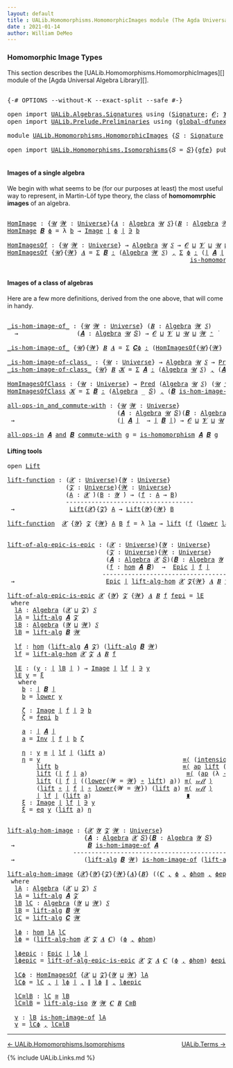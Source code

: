 ```yaml
---
layout: default
title : UALib.Homomorphisms.HomomorphicImages module (The Agda Universal Algebra Library)
date : 2021-01-14
author: William DeMeo
---
```


### <a id="homomorphic-image-types">Homomorphic Image Types</a>

This section describes the [UALib.Homomorphisms.HomomorphicImages][] module of the [Agda Universal Algebra Library][].

<pre class="Agda">

<a id="355" class="Symbol">{-#</a> <a id="359" class="Keyword">OPTIONS</a> <a id="367" class="Pragma">--without-K</a> <a id="379" class="Pragma">--exact-split</a> <a id="393" class="Pragma">--safe</a> <a id="400" class="Symbol">#-}</a>

<a id="405" class="Keyword">open</a> <a id="410" class="Keyword">import</a> <a id="417" href="UALib.Algebras.Signatures.html" class="Module">UALib.Algebras.Signatures</a> <a id="443" class="Keyword">using</a> <a id="449" class="Symbol">(</a><a id="450" href="UALib.Algebras.Signatures.html#1454" class="Function">Signature</a><a id="459" class="Symbol">;</a> <a id="461" href="universes.html#613" class="Generalizable">𝓞</a><a id="462" class="Symbol">;</a> <a id="464" href="universes.html#617" class="Generalizable">𝓥</a><a id="465" class="Symbol">)</a>
<a id="467" class="Keyword">open</a> <a id="472" class="Keyword">import</a> <a id="479" href="UALib.Prelude.Preliminaries.html" class="Module">UALib.Prelude.Preliminaries</a> <a id="507" class="Keyword">using</a> <a id="513" class="Symbol">(</a><a id="514" href="MGS-Subsingleton-Theorems.html#3468" class="Function">global-dfunext</a><a id="528" class="Symbol">)</a>

<a id="531" class="Keyword">module</a> <a id="538" href="UALib.Homomorphisms.HomomorphicImages.html" class="Module">UALib.Homomorphisms.HomomorphicImages</a> <a id="576" class="Symbol">{</a><a id="577" href="UALib.Homomorphisms.HomomorphicImages.html#577" class="Bound">𝑆</a> <a id="579" class="Symbol">:</a> <a id="581" href="UALib.Algebras.Signatures.html#1454" class="Function">Signature</a> <a id="591" href="universes.html#613" class="Generalizable">𝓞</a> <a id="593" href="universes.html#617" class="Generalizable">𝓥</a><a id="594" class="Symbol">}{</a><a id="596" href="UALib.Homomorphisms.HomomorphicImages.html#596" class="Bound">gfe</a> <a id="600" class="Symbol">:</a> <a id="602" href="MGS-Subsingleton-Theorems.html#3468" class="Function">global-dfunext</a><a id="616" class="Symbol">}</a> <a id="618" class="Keyword">where</a>

<a id="625" class="Keyword">open</a> <a id="630" class="Keyword">import</a> <a id="637" href="UALib.Homomorphisms.Isomorphisms.html" class="Module">UALib.Homomorphisms.Isomorphisms</a><a id="669" class="Symbol">{</a><a id="670" class="Argument">𝑆</a> <a id="672" class="Symbol">=</a> <a id="674" href="UALib.Homomorphisms.HomomorphicImages.html#577" class="Bound">𝑆</a><a id="675" class="Symbol">}{</a><a id="677" href="UALib.Homomorphisms.HomomorphicImages.html#596" class="Bound">gfe</a><a id="680" class="Symbol">}</a> <a id="682" class="Keyword">public</a>

</pre>

#### <a id="images-of-a-single-algebra">Images of a single algebra</a>

We begin with what seems to be (for our purposes at least) the most useful way to represent, in Martin-Löf type theory, the class of **homomomrphic images** of an algebra.

<pre class="Agda">

<a id="HomImage"></a><a id="961" href="UALib.Homomorphisms.HomomorphicImages.html#961" class="Function">HomImage</a> <a id="970" class="Symbol">:</a> <a id="972" class="Symbol">{</a><a id="973" href="UALib.Homomorphisms.HomomorphicImages.html#973" class="Bound">𝓤</a> <a id="975" href="UALib.Homomorphisms.HomomorphicImages.html#975" class="Bound">𝓦</a> <a id="977" class="Symbol">:</a> <a id="979" href="universes.html#551" class="Function">Universe</a><a id="987" class="Symbol">}{</a><a id="989" href="UALib.Homomorphisms.HomomorphicImages.html#989" class="Bound">𝑨</a> <a id="991" class="Symbol">:</a> <a id="993" href="UALib.Algebras.Algebras.html#781" class="Function">Algebra</a> <a id="1001" href="UALib.Homomorphisms.HomomorphicImages.html#973" class="Bound">𝓤</a> <a id="1003" href="UALib.Homomorphisms.HomomorphicImages.html#577" class="Bound">𝑆</a><a id="1004" class="Symbol">}(</a><a id="1006" href="UALib.Homomorphisms.HomomorphicImages.html#1006" class="Bound">𝑩</a> <a id="1008" class="Symbol">:</a> <a id="1010" href="UALib.Algebras.Algebras.html#781" class="Function">Algebra</a> <a id="1018" href="UALib.Homomorphisms.HomomorphicImages.html#975" class="Bound">𝓦</a> <a id="1020" href="UALib.Homomorphisms.HomomorphicImages.html#577" class="Bound">𝑆</a><a id="1021" class="Symbol">)(</a><a id="1023" href="UALib.Homomorphisms.HomomorphicImages.html#1023" class="Bound">ϕ</a> <a id="1025" class="Symbol">:</a> <a id="1027" href="UALib.Homomorphisms.Basic.html#2061" class="Function">hom</a> <a id="1031" href="UALib.Homomorphisms.HomomorphicImages.html#989" class="Bound">𝑨</a> <a id="1033" href="UALib.Homomorphisms.HomomorphicImages.html#1006" class="Bound">𝑩</a><a id="1034" class="Symbol">)</a> <a id="1036" class="Symbol">→</a> <a id="1038" href="UALib.Prelude.Preliminaries.html#10371" class="Function Operator">∣</a> <a id="1040" href="UALib.Homomorphisms.HomomorphicImages.html#1006" class="Bound">𝑩</a> <a id="1042" href="UALib.Prelude.Preliminaries.html#10371" class="Function Operator">∣</a> <a id="1044" class="Symbol">→</a> <a id="1046" href="UALib.Homomorphisms.HomomorphicImages.html#973" class="Bound">𝓤</a> <a id="1048" href="Agda.Primitive.html#636" class="Function Operator">⊔</a> <a id="1050" href="UALib.Homomorphisms.HomomorphicImages.html#975" class="Bound">𝓦</a> <a id="1052" href="universes.html#758" class="Function Operator">̇</a>
<a id="1054" href="UALib.Homomorphisms.HomomorphicImages.html#961" class="Function">HomImage</a> <a id="1063" href="UALib.Homomorphisms.HomomorphicImages.html#1063" class="Bound">𝑩</a> <a id="1065" href="UALib.Homomorphisms.HomomorphicImages.html#1065" class="Bound">ϕ</a> <a id="1067" class="Symbol">=</a> <a id="1069" class="Symbol">λ</a> <a id="1071" href="UALib.Homomorphisms.HomomorphicImages.html#1071" class="Bound">b</a> <a id="1073" class="Symbol">→</a> <a id="1075" href="UALib.Prelude.Inverses.html#788" class="Datatype Operator">Image</a> <a id="1081" href="UALib.Prelude.Preliminaries.html#10371" class="Function Operator">∣</a> <a id="1083" href="UALib.Homomorphisms.HomomorphicImages.html#1065" class="Bound">ϕ</a> <a id="1085" href="UALib.Prelude.Preliminaries.html#10371" class="Function Operator">∣</a> <a id="1087" href="UALib.Prelude.Inverses.html#788" class="Datatype Operator">∋</a> <a id="1089" href="UALib.Homomorphisms.HomomorphicImages.html#1071" class="Bound">b</a>

<a id="HomImagesOf"></a><a id="1092" href="UALib.Homomorphisms.HomomorphicImages.html#1092" class="Function">HomImagesOf</a> <a id="1104" class="Symbol">:</a> <a id="1106" class="Symbol">{</a><a id="1107" href="UALib.Homomorphisms.HomomorphicImages.html#1107" class="Bound">𝓤</a> <a id="1109" href="UALib.Homomorphisms.HomomorphicImages.html#1109" class="Bound">𝓦</a> <a id="1111" class="Symbol">:</a> <a id="1113" href="universes.html#551" class="Function">Universe</a><a id="1121" class="Symbol">}</a> <a id="1123" class="Symbol">→</a> <a id="1125" href="UALib.Algebras.Algebras.html#781" class="Function">Algebra</a> <a id="1133" href="UALib.Homomorphisms.HomomorphicImages.html#1107" class="Bound">𝓤</a> <a id="1135" href="UALib.Homomorphisms.HomomorphicImages.html#577" class="Bound">𝑆</a> <a id="1137" class="Symbol">→</a> <a id="1139" href="UALib.Homomorphisms.HomomorphicImages.html#591" class="Bound">𝓞</a> <a id="1141" href="Agda.Primitive.html#636" class="Function Operator">⊔</a> <a id="1143" href="UALib.Homomorphisms.HomomorphicImages.html#593" class="Bound">𝓥</a> <a id="1145" href="Agda.Primitive.html#636" class="Function Operator">⊔</a> <a id="1147" href="UALib.Homomorphisms.HomomorphicImages.html#1107" class="Bound">𝓤</a> <a id="1149" href="Agda.Primitive.html#636" class="Function Operator">⊔</a> <a id="1151" href="UALib.Homomorphisms.HomomorphicImages.html#1109" class="Bound">𝓦</a> <a id="1153" href="universes.html#527" class="Function Operator">⁺</a> <a id="1155" href="universes.html#758" class="Function Operator">̇</a>
<a id="1157" href="UALib.Homomorphisms.HomomorphicImages.html#1092" class="Function">HomImagesOf</a> <a id="1169" class="Symbol">{</a><a id="1170" href="UALib.Homomorphisms.HomomorphicImages.html#1170" class="Bound">𝓤</a><a id="1171" class="Symbol">}{</a><a id="1173" href="UALib.Homomorphisms.HomomorphicImages.html#1173" class="Bound">𝓦</a><a id="1174" class="Symbol">}</a> <a id="1176" href="UALib.Homomorphisms.HomomorphicImages.html#1176" class="Bound">𝑨</a> <a id="1178" class="Symbol">=</a> <a id="1180" href="MGS-MLTT.html#3074" class="Function">Σ</a> <a id="1182" href="UALib.Homomorphisms.HomomorphicImages.html#1182" class="Bound">𝑩</a> <a id="1184" href="MGS-MLTT.html#3074" class="Function">꞉</a> <a id="1186" class="Symbol">(</a><a id="1187" href="UALib.Algebras.Algebras.html#781" class="Function">Algebra</a> <a id="1195" href="UALib.Homomorphisms.HomomorphicImages.html#1173" class="Bound">𝓦</a> <a id="1197" href="UALib.Homomorphisms.HomomorphicImages.html#577" class="Bound">𝑆</a><a id="1198" class="Symbol">)</a> <a id="1200" href="MGS-MLTT.html#3074" class="Function">,</a> <a id="1202" href="MGS-MLTT.html#3074" class="Function">Σ</a> <a id="1204" href="UALib.Homomorphisms.HomomorphicImages.html#1204" class="Bound">ϕ</a> <a id="1206" href="MGS-MLTT.html#3074" class="Function">꞉</a> <a id="1208" class="Symbol">(</a><a id="1209" href="UALib.Prelude.Preliminaries.html#10371" class="Function Operator">∣</a> <a id="1211" href="UALib.Homomorphisms.HomomorphicImages.html#1176" class="Bound">𝑨</a> <a id="1213" href="UALib.Prelude.Preliminaries.html#10371" class="Function Operator">∣</a> <a id="1215" class="Symbol">→</a> <a id="1217" href="UALib.Prelude.Preliminaries.html#10371" class="Function Operator">∣</a> <a id="1219" href="UALib.Homomorphisms.HomomorphicImages.html#1182" class="Bound">𝑩</a> <a id="1221" href="UALib.Prelude.Preliminaries.html#10371" class="Function Operator">∣</a><a id="1222" class="Symbol">)</a> <a id="1224" href="MGS-MLTT.html#3074" class="Function">,</a>
                                                  <a id="1276" href="UALib.Homomorphisms.Basic.html#1886" class="Function">is-homomorphism</a> <a id="1292" href="UALib.Homomorphisms.HomomorphicImages.html#1176" class="Bound">𝑨</a> <a id="1294" href="UALib.Homomorphisms.HomomorphicImages.html#1182" class="Bound">𝑩</a> <a id="1296" href="UALib.Homomorphisms.HomomorphicImages.html#1204" class="Bound">ϕ</a> <a id="1298" href="MGS-MLTT.html#3515" class="Function Operator">×</a> <a id="1300" href="UALib.Prelude.Inverses.html#2388" class="Function">Epic</a> <a id="1305" href="UALib.Homomorphisms.HomomorphicImages.html#1204" class="Bound">ϕ</a>

</pre>

#### <a id="images-of-a-class-of-algebras">Images of a class of algebras</a>

Here are a few more definitions, derived from the one above, that will come in handy.

<pre class="Agda">

<a id="_is-hom-image-of_"></a><a id="1499" href="UALib.Homomorphisms.HomomorphicImages.html#1499" class="Function Operator">_is-hom-image-of_</a> <a id="1517" class="Symbol">:</a> <a id="1519" class="Symbol">{</a><a id="1520" href="UALib.Homomorphisms.HomomorphicImages.html#1520" class="Bound">𝓤</a> <a id="1522" href="UALib.Homomorphisms.HomomorphicImages.html#1522" class="Bound">𝓦</a> <a id="1524" class="Symbol">:</a> <a id="1526" href="universes.html#551" class="Function">Universe</a><a id="1534" class="Symbol">}</a> <a id="1536" class="Symbol">(</a><a id="1537" href="UALib.Homomorphisms.HomomorphicImages.html#1537" class="Bound">𝑩</a> <a id="1539" class="Symbol">:</a> <a id="1541" href="UALib.Algebras.Algebras.html#781" class="Function">Algebra</a> <a id="1549" href="UALib.Homomorphisms.HomomorphicImages.html#1522" class="Bound">𝓦</a> <a id="1551" href="UALib.Homomorphisms.HomomorphicImages.html#577" class="Bound">𝑆</a><a id="1552" class="Symbol">)</a>
  <a id="1556" class="Symbol">→</a>                <a id="1573" class="Symbol">(</a><a id="1574" href="UALib.Homomorphisms.HomomorphicImages.html#1574" class="Bound">𝑨</a> <a id="1576" class="Symbol">:</a> <a id="1578" href="UALib.Algebras.Algebras.html#781" class="Function">Algebra</a> <a id="1586" href="UALib.Homomorphisms.HomomorphicImages.html#1520" class="Bound">𝓤</a> <a id="1588" href="UALib.Homomorphisms.HomomorphicImages.html#577" class="Bound">𝑆</a><a id="1589" class="Symbol">)</a> <a id="1591" class="Symbol">→</a> <a id="1593" href="UALib.Homomorphisms.HomomorphicImages.html#591" class="Bound">𝓞</a> <a id="1595" href="Agda.Primitive.html#636" class="Function Operator">⊔</a> <a id="1597" href="UALib.Homomorphisms.HomomorphicImages.html#593" class="Bound">𝓥</a> <a id="1599" href="Agda.Primitive.html#636" class="Function Operator">⊔</a> <a id="1601" href="UALib.Homomorphisms.HomomorphicImages.html#1520" class="Bound">𝓤</a> <a id="1603" href="Agda.Primitive.html#636" class="Function Operator">⊔</a> <a id="1605" href="UALib.Homomorphisms.HomomorphicImages.html#1522" class="Bound">𝓦</a> <a id="1607" href="universes.html#527" class="Function Operator">⁺</a> <a id="1609" href="universes.html#758" class="Function Operator">̇</a>

<a id="1612" href="UALib.Homomorphisms.HomomorphicImages.html#1499" class="Function Operator">_is-hom-image-of_</a> <a id="1630" class="Symbol">{</a><a id="1631" href="UALib.Homomorphisms.HomomorphicImages.html#1631" class="Bound">𝓤</a><a id="1632" class="Symbol">}{</a><a id="1634" href="UALib.Homomorphisms.HomomorphicImages.html#1634" class="Bound">𝓦</a><a id="1635" class="Symbol">}</a> <a id="1637" href="UALib.Homomorphisms.HomomorphicImages.html#1637" class="Bound">𝑩</a> <a id="1639" href="UALib.Homomorphisms.HomomorphicImages.html#1639" class="Bound">𝑨</a> <a id="1641" class="Symbol">=</a> <a id="1643" href="MGS-MLTT.html#3074" class="Function">Σ</a> <a id="1645" href="UALib.Homomorphisms.HomomorphicImages.html#1645" class="Bound">𝑪ϕ</a> <a id="1648" href="MGS-MLTT.html#3074" class="Function">꞉</a> <a id="1650" class="Symbol">(</a><a id="1651" href="UALib.Homomorphisms.HomomorphicImages.html#1092" class="Function">HomImagesOf</a><a id="1662" class="Symbol">{</a><a id="1663" href="UALib.Homomorphisms.HomomorphicImages.html#1631" class="Bound">𝓤</a><a id="1664" class="Symbol">}{</a><a id="1666" href="UALib.Homomorphisms.HomomorphicImages.html#1634" class="Bound">𝓦</a><a id="1667" class="Symbol">}</a> <a id="1669" href="UALib.Homomorphisms.HomomorphicImages.html#1639" class="Bound">𝑨</a><a id="1670" class="Symbol">)</a> <a id="1672" href="MGS-MLTT.html#3074" class="Function">,</a> <a id="1674" href="UALib.Prelude.Preliminaries.html#10371" class="Function Operator">∣</a> <a id="1676" href="UALib.Homomorphisms.HomomorphicImages.html#1645" class="Bound">𝑪ϕ</a> <a id="1679" href="UALib.Prelude.Preliminaries.html#10371" class="Function Operator">∣</a> <a id="1681" href="UALib.Homomorphisms.Isomorphisms.html#861" class="Function Operator">≅</a> <a id="1683" href="UALib.Homomorphisms.HomomorphicImages.html#1637" class="Bound">𝑩</a>

<a id="_is-hom-image-of-class_"></a><a id="1686" href="UALib.Homomorphisms.HomomorphicImages.html#1686" class="Function Operator">_is-hom-image-of-class_</a> <a id="1710" class="Symbol">:</a> <a id="1712" class="Symbol">{</a><a id="1713" href="UALib.Homomorphisms.HomomorphicImages.html#1713" class="Bound">𝓤</a> <a id="1715" class="Symbol">:</a> <a id="1717" href="universes.html#551" class="Function">Universe</a><a id="1725" class="Symbol">}</a> <a id="1727" class="Symbol">→</a> <a id="1729" href="UALib.Algebras.Algebras.html#781" class="Function">Algebra</a> <a id="1737" href="UALib.Homomorphisms.HomomorphicImages.html#1713" class="Bound">𝓤</a> <a id="1739" href="UALib.Homomorphisms.HomomorphicImages.html#577" class="Bound">𝑆</a> <a id="1741" class="Symbol">→</a> <a id="1743" href="UALib.Relations.Unary.html#1088" class="Function">Pred</a> <a id="1748" class="Symbol">(</a><a id="1749" href="UALib.Algebras.Algebras.html#781" class="Function">Algebra</a> <a id="1757" href="UALib.Homomorphisms.HomomorphicImages.html#1713" class="Bound">𝓤</a> <a id="1759" href="UALib.Homomorphisms.HomomorphicImages.html#577" class="Bound">𝑆</a><a id="1760" class="Symbol">)(</a><a id="1762" href="UALib.Homomorphisms.HomomorphicImages.html#1713" class="Bound">𝓤</a> <a id="1764" href="universes.html#527" class="Function Operator">⁺</a><a id="1765" class="Symbol">)</a> <a id="1767" class="Symbol">→</a> <a id="1769" href="UALib.Homomorphisms.HomomorphicImages.html#591" class="Bound">𝓞</a> <a id="1771" href="Agda.Primitive.html#636" class="Function Operator">⊔</a> <a id="1773" href="UALib.Homomorphisms.HomomorphicImages.html#593" class="Bound">𝓥</a> <a id="1775" href="Agda.Primitive.html#636" class="Function Operator">⊔</a> <a id="1777" href="UALib.Homomorphisms.HomomorphicImages.html#1713" class="Bound">𝓤</a> <a id="1779" href="universes.html#527" class="Function Operator">⁺</a> <a id="1781" href="universes.html#758" class="Function Operator">̇</a>
<a id="1783" href="UALib.Homomorphisms.HomomorphicImages.html#1686" class="Function Operator">_is-hom-image-of-class_</a> <a id="1807" class="Symbol">{</a><a id="1808" href="UALib.Homomorphisms.HomomorphicImages.html#1808" class="Bound">𝓤</a><a id="1809" class="Symbol">}</a> <a id="1811" href="UALib.Homomorphisms.HomomorphicImages.html#1811" class="Bound">𝑩</a> <a id="1813" href="UALib.Homomorphisms.HomomorphicImages.html#1813" class="Bound">𝓚</a> <a id="1815" class="Symbol">=</a> <a id="1817" href="MGS-MLTT.html#3074" class="Function">Σ</a> <a id="1819" href="UALib.Homomorphisms.HomomorphicImages.html#1819" class="Bound">𝑨</a> <a id="1821" href="MGS-MLTT.html#3074" class="Function">꞉</a> <a id="1823" class="Symbol">(</a><a id="1824" href="UALib.Algebras.Algebras.html#781" class="Function">Algebra</a> <a id="1832" href="UALib.Homomorphisms.HomomorphicImages.html#1808" class="Bound">𝓤</a> <a id="1834" href="UALib.Homomorphisms.HomomorphicImages.html#577" class="Bound">𝑆</a><a id="1835" class="Symbol">)</a> <a id="1837" href="MGS-MLTT.html#3074" class="Function">,</a> <a id="1839" class="Symbol">(</a><a id="1840" href="UALib.Homomorphisms.HomomorphicImages.html#1819" class="Bound">𝑨</a> <a id="1842" href="UALib.Relations.Unary.html#2725" class="Function Operator">∈</a> <a id="1844" href="UALib.Homomorphisms.HomomorphicImages.html#1813" class="Bound">𝓚</a><a id="1845" class="Symbol">)</a> <a id="1847" href="MGS-MLTT.html#3515" class="Function Operator">×</a> <a id="1849" class="Symbol">(</a><a id="1850" href="UALib.Homomorphisms.HomomorphicImages.html#1811" class="Bound">𝑩</a> <a id="1852" href="UALib.Homomorphisms.HomomorphicImages.html#1499" class="Function Operator">is-hom-image-of</a> <a id="1868" href="UALib.Homomorphisms.HomomorphicImages.html#1819" class="Bound">𝑨</a><a id="1869" class="Symbol">)</a>

<a id="HomImagesOfClass"></a><a id="1872" href="UALib.Homomorphisms.HomomorphicImages.html#1872" class="Function">HomImagesOfClass</a> <a id="1889" class="Symbol">:</a> <a id="1891" class="Symbol">{</a><a id="1892" href="UALib.Homomorphisms.HomomorphicImages.html#1892" class="Bound">𝓤</a> <a id="1894" class="Symbol">:</a> <a id="1896" href="universes.html#551" class="Function">Universe</a><a id="1904" class="Symbol">}</a> <a id="1906" class="Symbol">→</a> <a id="1908" href="UALib.Relations.Unary.html#1088" class="Function">Pred</a> <a id="1913" class="Symbol">(</a><a id="1914" href="UALib.Algebras.Algebras.html#781" class="Function">Algebra</a> <a id="1922" href="UALib.Homomorphisms.HomomorphicImages.html#1892" class="Bound">𝓤</a> <a id="1924" href="UALib.Homomorphisms.HomomorphicImages.html#577" class="Bound">𝑆</a><a id="1925" class="Symbol">)</a> <a id="1927" class="Symbol">(</a><a id="1928" href="UALib.Homomorphisms.HomomorphicImages.html#1892" class="Bound">𝓤</a> <a id="1930" href="universes.html#527" class="Function Operator">⁺</a><a id="1931" class="Symbol">)</a> <a id="1933" class="Symbol">→</a> <a id="1935" href="UALib.Homomorphisms.HomomorphicImages.html#591" class="Bound">𝓞</a> <a id="1937" href="Agda.Primitive.html#636" class="Function Operator">⊔</a> <a id="1939" href="UALib.Homomorphisms.HomomorphicImages.html#593" class="Bound">𝓥</a> <a id="1941" href="Agda.Primitive.html#636" class="Function Operator">⊔</a> <a id="1943" href="UALib.Homomorphisms.HomomorphicImages.html#1892" class="Bound">𝓤</a> <a id="1945" href="universes.html#527" class="Function Operator">⁺</a> <a id="1947" href="universes.html#758" class="Function Operator">̇</a>
<a id="1949" href="UALib.Homomorphisms.HomomorphicImages.html#1872" class="Function">HomImagesOfClass</a> <a id="1966" href="UALib.Homomorphisms.HomomorphicImages.html#1966" class="Bound">𝓚</a> <a id="1968" class="Symbol">=</a> <a id="1970" href="MGS-MLTT.html#3074" class="Function">Σ</a> <a id="1972" href="UALib.Homomorphisms.HomomorphicImages.html#1972" class="Bound">𝑩</a> <a id="1974" href="MGS-MLTT.html#3074" class="Function">꞉</a> <a id="1976" class="Symbol">(</a><a id="1977" href="UALib.Algebras.Algebras.html#781" class="Function">Algebra</a> <a id="1985" class="Symbol">_</a> <a id="1987" href="UALib.Homomorphisms.HomomorphicImages.html#577" class="Bound">𝑆</a><a id="1988" class="Symbol">)</a> <a id="1990" href="MGS-MLTT.html#3074" class="Function">,</a> <a id="1992" class="Symbol">(</a><a id="1993" href="UALib.Homomorphisms.HomomorphicImages.html#1972" class="Bound">𝑩</a> <a id="1995" href="UALib.Homomorphisms.HomomorphicImages.html#1686" class="Function Operator">is-hom-image-of-class</a> <a id="2017" href="UALib.Homomorphisms.HomomorphicImages.html#1966" class="Bound">𝓚</a><a id="2018" class="Symbol">)</a>

<a id="all-ops-in_and_commute-with"></a><a id="2021" href="UALib.Homomorphisms.HomomorphicImages.html#2021" class="Function Operator">all-ops-in_and_commute-with</a> <a id="2049" class="Symbol">:</a> <a id="2051" class="Symbol">{</a><a id="2052" href="UALib.Homomorphisms.HomomorphicImages.html#2052" class="Bound">𝓤</a> <a id="2054" href="UALib.Homomorphisms.HomomorphicImages.html#2054" class="Bound">𝓦</a> <a id="2056" class="Symbol">:</a> <a id="2058" href="universes.html#551" class="Function">Universe</a><a id="2066" class="Symbol">}</a>
                              <a id="2098" class="Symbol">(</a><a id="2099" href="UALib.Homomorphisms.HomomorphicImages.html#2099" class="Bound">𝑨</a> <a id="2101" class="Symbol">:</a> <a id="2103" href="UALib.Algebras.Algebras.html#781" class="Function">Algebra</a> <a id="2111" href="UALib.Homomorphisms.HomomorphicImages.html#2052" class="Bound">𝓤</a> <a id="2113" href="UALib.Homomorphisms.HomomorphicImages.html#577" class="Bound">𝑆</a><a id="2114" class="Symbol">)(</a><a id="2116" href="UALib.Homomorphisms.HomomorphicImages.html#2116" class="Bound">𝑩</a> <a id="2118" class="Symbol">:</a> <a id="2120" href="UALib.Algebras.Algebras.html#781" class="Function">Algebra</a> <a id="2128" href="UALib.Homomorphisms.HomomorphicImages.html#2054" class="Bound">𝓦</a> <a id="2130" href="UALib.Homomorphisms.HomomorphicImages.html#577" class="Bound">𝑆</a><a id="2131" class="Symbol">)</a>
 <a id="2134" class="Symbol">→</a>                            <a id="2163" class="Symbol">(</a><a id="2164" href="UALib.Prelude.Preliminaries.html#10371" class="Function Operator">∣</a> <a id="2166" href="UALib.Homomorphisms.HomomorphicImages.html#2099" class="Bound">𝑨</a> <a id="2168" href="UALib.Prelude.Preliminaries.html#10371" class="Function Operator">∣</a>  <a id="2171" class="Symbol">→</a> <a id="2173" href="UALib.Prelude.Preliminaries.html#10371" class="Function Operator">∣</a> <a id="2175" href="UALib.Homomorphisms.HomomorphicImages.html#2116" class="Bound">𝑩</a> <a id="2177" href="UALib.Prelude.Preliminaries.html#10371" class="Function Operator">∣</a><a id="2178" class="Symbol">)</a> <a id="2180" class="Symbol">→</a> <a id="2182" href="UALib.Homomorphisms.HomomorphicImages.html#591" class="Bound">𝓞</a> <a id="2184" href="Agda.Primitive.html#636" class="Function Operator">⊔</a> <a id="2186" href="UALib.Homomorphisms.HomomorphicImages.html#593" class="Bound">𝓥</a> <a id="2188" href="Agda.Primitive.html#636" class="Function Operator">⊔</a> <a id="2190" href="UALib.Homomorphisms.HomomorphicImages.html#2052" class="Bound">𝓤</a> <a id="2192" href="Agda.Primitive.html#636" class="Function Operator">⊔</a> <a id="2194" href="UALib.Homomorphisms.HomomorphicImages.html#2054" class="Bound">𝓦</a> <a id="2196" href="universes.html#758" class="Function Operator">̇</a>

<a id="2199" href="UALib.Homomorphisms.HomomorphicImages.html#2021" class="Function Operator">all-ops-in</a> <a id="2210" href="UALib.Homomorphisms.HomomorphicImages.html#2210" class="Bound">𝑨</a> <a id="2212" href="UALib.Homomorphisms.HomomorphicImages.html#2021" class="Function Operator">and</a> <a id="2216" href="UALib.Homomorphisms.HomomorphicImages.html#2216" class="Bound">𝑩</a> <a id="2218" href="UALib.Homomorphisms.HomomorphicImages.html#2021" class="Function Operator">commute-with</a> <a id="2231" href="UALib.Homomorphisms.HomomorphicImages.html#2231" class="Bound">g</a> <a id="2233" class="Symbol">=</a> <a id="2235" href="UALib.Homomorphisms.Basic.html#1886" class="Function">is-homomorphism</a> <a id="2251" href="UALib.Homomorphisms.HomomorphicImages.html#2210" class="Bound">𝑨</a> <a id="2253" href="UALib.Homomorphisms.HomomorphicImages.html#2216" class="Bound">𝑩</a> <a id="2255" href="UALib.Homomorphisms.HomomorphicImages.html#2231" class="Bound">g</a>
</pre>

#### <a id="lifting-tools">Lifting tools</a>

<pre class="Agda">
<a id="2328" class="Keyword">open</a> <a id="2333" href="UALib.Prelude.Lifts.html#2430" class="Module">Lift</a>

<a id="lift-function"></a><a id="2339" href="UALib.Homomorphisms.HomomorphicImages.html#2339" class="Function">lift-function</a> <a id="2353" class="Symbol">:</a> <a id="2355" class="Symbol">(</a><a id="2356" href="UALib.Homomorphisms.HomomorphicImages.html#2356" class="Bound">𝓧</a> <a id="2358" class="Symbol">:</a> <a id="2360" href="universes.html#551" class="Function">Universe</a><a id="2368" class="Symbol">){</a><a id="2370" href="UALib.Homomorphisms.HomomorphicImages.html#2370" class="Bound">𝓨</a> <a id="2372" class="Symbol">:</a> <a id="2374" href="universes.html#551" class="Function">Universe</a><a id="2382" class="Symbol">}</a>
                <a id="2400" class="Symbol">(</a><a id="2401" href="UALib.Homomorphisms.HomomorphicImages.html#2401" class="Bound">𝓩</a> <a id="2403" class="Symbol">:</a> <a id="2405" href="universes.html#551" class="Function">Universe</a><a id="2413" class="Symbol">){</a><a id="2415" href="UALib.Homomorphisms.HomomorphicImages.html#2415" class="Bound">𝓦</a> <a id="2417" class="Symbol">:</a> <a id="2419" href="universes.html#551" class="Function">Universe</a><a id="2427" class="Symbol">}</a>
                <a id="2445" class="Symbol">(</a><a id="2446" href="UALib.Homomorphisms.HomomorphicImages.html#2446" class="Bound">A</a> <a id="2448" class="Symbol">:</a> <a id="2450" href="UALib.Homomorphisms.HomomorphicImages.html#2356" class="Bound">𝓧</a> <a id="2452" href="universes.html#758" class="Function Operator">̇</a><a id="2453" class="Symbol">)(</a><a id="2455" href="UALib.Homomorphisms.HomomorphicImages.html#2455" class="Bound">B</a> <a id="2457" class="Symbol">:</a> <a id="2459" href="UALib.Homomorphisms.HomomorphicImages.html#2370" class="Bound">𝓨</a> <a id="2461" href="universes.html#758" class="Function Operator">̇</a><a id="2462" class="Symbol">)</a> <a id="2464" class="Symbol">→</a> <a id="2466" class="Symbol">(</a><a id="2467" href="UALib.Homomorphisms.HomomorphicImages.html#2467" class="Bound">f</a> <a id="2469" class="Symbol">:</a> <a id="2471" href="UALib.Homomorphisms.HomomorphicImages.html#2446" class="Bound">A</a> <a id="2473" class="Symbol">→</a> <a id="2475" href="UALib.Homomorphisms.HomomorphicImages.html#2455" class="Bound">B</a><a id="2476" class="Symbol">)</a>
                <a id="2494" class="Comment">-----------------------------------</a>
 <a id="2531" class="Symbol">→</a>               <a id="2547" href="UALib.Prelude.Lifts.html#2430" class="Record">Lift</a><a id="2551" class="Symbol">{</a><a id="2552" href="UALib.Homomorphisms.HomomorphicImages.html#2356" class="Bound">𝓧</a><a id="2553" class="Symbol">}{</a><a id="2555" href="UALib.Homomorphisms.HomomorphicImages.html#2401" class="Bound">𝓩</a><a id="2556" class="Symbol">}</a> <a id="2558" href="UALib.Homomorphisms.HomomorphicImages.html#2446" class="Bound">A</a> <a id="2560" class="Symbol">→</a> <a id="2562" href="UALib.Prelude.Lifts.html#2430" class="Record">Lift</a><a id="2566" class="Symbol">{</a><a id="2567" href="UALib.Homomorphisms.HomomorphicImages.html#2370" class="Bound">𝓨</a><a id="2568" class="Symbol">}{</a><a id="2570" href="UALib.Homomorphisms.HomomorphicImages.html#2415" class="Bound">𝓦</a><a id="2571" class="Symbol">}</a> <a id="2573" href="UALib.Homomorphisms.HomomorphicImages.html#2455" class="Bound">B</a>

<a id="2576" href="UALib.Homomorphisms.HomomorphicImages.html#2339" class="Function">lift-function</a>  <a id="2591" href="UALib.Homomorphisms.HomomorphicImages.html#2591" class="Bound">𝓧</a> <a id="2593" class="Symbol">{</a><a id="2594" href="UALib.Homomorphisms.HomomorphicImages.html#2594" class="Bound">𝓨</a><a id="2595" class="Symbol">}</a> <a id="2597" href="UALib.Homomorphisms.HomomorphicImages.html#2597" class="Bound">𝓩</a> <a id="2599" class="Symbol">{</a><a id="2600" href="UALib.Homomorphisms.HomomorphicImages.html#2600" class="Bound">𝓦</a><a id="2601" class="Symbol">}</a> <a id="2603" href="UALib.Homomorphisms.HomomorphicImages.html#2603" class="Bound">A</a> <a id="2605" href="UALib.Homomorphisms.HomomorphicImages.html#2605" class="Bound">B</a> <a id="2607" href="UALib.Homomorphisms.HomomorphicImages.html#2607" class="Bound">f</a> <a id="2609" class="Symbol">=</a> <a id="2611" class="Symbol">λ</a> <a id="2613" href="UALib.Homomorphisms.HomomorphicImages.html#2613" class="Bound">la</a> <a id="2616" class="Symbol">→</a> <a id="2618" href="UALib.Prelude.Lifts.html#2492" class="InductiveConstructor">lift</a> <a id="2623" class="Symbol">(</a><a id="2624" href="UALib.Homomorphisms.HomomorphicImages.html#2607" class="Bound">f</a> <a id="2626" class="Symbol">(</a><a id="2627" href="UALib.Prelude.Lifts.html#2504" class="Field">lower</a> <a id="2633" href="UALib.Homomorphisms.HomomorphicImages.html#2613" class="Bound">la</a><a id="2635" class="Symbol">))</a>


<a id="lift-of-alg-epic-is-epic"></a><a id="2640" href="UALib.Homomorphisms.HomomorphicImages.html#2640" class="Function">lift-of-alg-epic-is-epic</a> <a id="2665" class="Symbol">:</a> <a id="2667" class="Symbol">(</a><a id="2668" href="UALib.Homomorphisms.HomomorphicImages.html#2668" class="Bound">𝓧</a> <a id="2670" class="Symbol">:</a> <a id="2672" href="universes.html#551" class="Function">Universe</a><a id="2680" class="Symbol">){</a><a id="2682" href="UALib.Homomorphisms.HomomorphicImages.html#2682" class="Bound">𝓨</a> <a id="2684" class="Symbol">:</a> <a id="2686" href="universes.html#551" class="Function">Universe</a><a id="2694" class="Symbol">}</a>
                           <a id="2723" class="Symbol">(</a><a id="2724" href="UALib.Homomorphisms.HomomorphicImages.html#2724" class="Bound">𝓩</a> <a id="2726" class="Symbol">:</a> <a id="2728" href="universes.html#551" class="Function">Universe</a><a id="2736" class="Symbol">){</a><a id="2738" href="UALib.Homomorphisms.HomomorphicImages.html#2738" class="Bound">𝓦</a> <a id="2740" class="Symbol">:</a> <a id="2742" href="universes.html#551" class="Function">Universe</a><a id="2750" class="Symbol">}</a>
                           <a id="2779" class="Symbol">(</a><a id="2780" href="UALib.Homomorphisms.HomomorphicImages.html#2780" class="Bound">𝑨</a> <a id="2782" class="Symbol">:</a> <a id="2784" href="UALib.Algebras.Algebras.html#781" class="Function">Algebra</a> <a id="2792" href="UALib.Homomorphisms.HomomorphicImages.html#2668" class="Bound">𝓧</a> <a id="2794" href="UALib.Homomorphisms.HomomorphicImages.html#577" class="Bound">𝑆</a><a id="2795" class="Symbol">)(</a><a id="2797" href="UALib.Homomorphisms.HomomorphicImages.html#2797" class="Bound">𝑩</a> <a id="2799" class="Symbol">:</a> <a id="2801" href="UALib.Algebras.Algebras.html#781" class="Function">Algebra</a> <a id="2809" href="UALib.Homomorphisms.HomomorphicImages.html#2682" class="Bound">𝓨</a> <a id="2811" href="UALib.Homomorphisms.HomomorphicImages.html#577" class="Bound">𝑆</a><a id="2812" class="Symbol">)</a>
                           <a id="2841" class="Symbol">(</a><a id="2842" href="UALib.Homomorphisms.HomomorphicImages.html#2842" class="Bound">f</a> <a id="2844" class="Symbol">:</a> <a id="2846" href="UALib.Homomorphisms.Basic.html#2061" class="Function">hom</a> <a id="2850" href="UALib.Homomorphisms.HomomorphicImages.html#2780" class="Bound">𝑨</a> <a id="2852" href="UALib.Homomorphisms.HomomorphicImages.html#2797" class="Bound">𝑩</a><a id="2853" class="Symbol">)</a>  <a id="2856" class="Symbol">→</a>  <a id="2859" href="UALib.Prelude.Inverses.html#2388" class="Function">Epic</a> <a id="2864" href="UALib.Prelude.Preliminaries.html#10371" class="Function Operator">∣</a> <a id="2866" href="UALib.Homomorphisms.HomomorphicImages.html#2842" class="Bound">f</a> <a id="2868" href="UALib.Prelude.Preliminaries.html#10371" class="Function Operator">∣</a>
                          <a id="2896" class="Comment">---------------------------------------</a>
 <a id="2937" class="Symbol">→</a>                         <a id="2963" href="UALib.Prelude.Inverses.html#2388" class="Function">Epic</a> <a id="2968" href="UALib.Prelude.Preliminaries.html#10371" class="Function Operator">∣</a> <a id="2970" href="UALib.Homomorphisms.Isomorphisms.html#4666" class="Function">lift-alg-hom</a> <a id="2983" href="UALib.Homomorphisms.HomomorphicImages.html#2668" class="Bound">𝓧</a> <a id="2985" href="UALib.Homomorphisms.HomomorphicImages.html#2724" class="Bound">𝓩</a><a id="2986" class="Symbol">{</a><a id="2987" href="UALib.Homomorphisms.HomomorphicImages.html#2738" class="Bound">𝓦</a><a id="2988" class="Symbol">}</a> <a id="2990" href="UALib.Homomorphisms.HomomorphicImages.html#2780" class="Bound">𝑨</a> <a id="2992" href="UALib.Homomorphisms.HomomorphicImages.html#2797" class="Bound">𝑩</a> <a id="2994" href="UALib.Homomorphisms.HomomorphicImages.html#2842" class="Bound">f</a> <a id="2996" href="UALib.Prelude.Preliminaries.html#10371" class="Function Operator">∣</a>

<a id="2999" href="UALib.Homomorphisms.HomomorphicImages.html#2640" class="Function">lift-of-alg-epic-is-epic</a> <a id="3024" href="UALib.Homomorphisms.HomomorphicImages.html#3024" class="Bound">𝓧</a> <a id="3026" class="Symbol">{</a><a id="3027" href="UALib.Homomorphisms.HomomorphicImages.html#3027" class="Bound">𝓨</a><a id="3028" class="Symbol">}</a> <a id="3030" href="UALib.Homomorphisms.HomomorphicImages.html#3030" class="Bound">𝓩</a> <a id="3032" class="Symbol">{</a><a id="3033" href="UALib.Homomorphisms.HomomorphicImages.html#3033" class="Bound">𝓦</a><a id="3034" class="Symbol">}</a> <a id="3036" href="UALib.Homomorphisms.HomomorphicImages.html#3036" class="Bound">𝑨</a> <a id="3038" href="UALib.Homomorphisms.HomomorphicImages.html#3038" class="Bound">𝑩</a> <a id="3040" href="UALib.Homomorphisms.HomomorphicImages.html#3040" class="Bound">f</a> <a id="3042" href="UALib.Homomorphisms.HomomorphicImages.html#3042" class="Bound">fepi</a> <a id="3047" class="Symbol">=</a> <a id="3049" href="UALib.Homomorphisms.HomomorphicImages.html#3224" class="Function">lE</a>
 <a id="3053" class="Keyword">where</a>
  <a id="3061" href="UALib.Homomorphisms.HomomorphicImages.html#3061" class="Function">lA</a> <a id="3064" class="Symbol">:</a> <a id="3066" href="UALib.Algebras.Algebras.html#781" class="Function">Algebra</a> <a id="3074" class="Symbol">(</a><a id="3075" href="UALib.Homomorphisms.HomomorphicImages.html#3024" class="Bound">𝓧</a> <a id="3077" href="Agda.Primitive.html#636" class="Function Operator">⊔</a> <a id="3079" href="UALib.Homomorphisms.HomomorphicImages.html#3030" class="Bound">𝓩</a><a id="3080" class="Symbol">)</a> <a id="3082" href="UALib.Homomorphisms.HomomorphicImages.html#577" class="Bound">𝑆</a>
  <a id="3086" href="UALib.Homomorphisms.HomomorphicImages.html#3061" class="Function">lA</a> <a id="3089" class="Symbol">=</a> <a id="3091" href="UALib.Algebras.Algebras.html#4626" class="Function">lift-alg</a> <a id="3100" href="UALib.Homomorphisms.HomomorphicImages.html#3036" class="Bound">𝑨</a> <a id="3102" href="UALib.Homomorphisms.HomomorphicImages.html#3030" class="Bound">𝓩</a>
  <a id="3106" href="UALib.Homomorphisms.HomomorphicImages.html#3106" class="Function">lB</a> <a id="3109" class="Symbol">:</a> <a id="3111" href="UALib.Algebras.Algebras.html#781" class="Function">Algebra</a> <a id="3119" class="Symbol">(</a><a id="3120" href="UALib.Homomorphisms.HomomorphicImages.html#3027" class="Bound">𝓨</a> <a id="3122" href="Agda.Primitive.html#636" class="Function Operator">⊔</a> <a id="3124" href="UALib.Homomorphisms.HomomorphicImages.html#3033" class="Bound">𝓦</a><a id="3125" class="Symbol">)</a> <a id="3127" href="UALib.Homomorphisms.HomomorphicImages.html#577" class="Bound">𝑆</a>
  <a id="3131" href="UALib.Homomorphisms.HomomorphicImages.html#3106" class="Function">lB</a> <a id="3134" class="Symbol">=</a> <a id="3136" href="UALib.Algebras.Algebras.html#4626" class="Function">lift-alg</a> <a id="3145" href="UALib.Homomorphisms.HomomorphicImages.html#3038" class="Bound">𝑩</a> <a id="3147" href="UALib.Homomorphisms.HomomorphicImages.html#3033" class="Bound">𝓦</a>

  <a id="3152" href="UALib.Homomorphisms.HomomorphicImages.html#3152" class="Function">lf</a> <a id="3155" class="Symbol">:</a> <a id="3157" href="UALib.Homomorphisms.Basic.html#2061" class="Function">hom</a> <a id="3161" class="Symbol">(</a><a id="3162" href="UALib.Algebras.Algebras.html#4626" class="Function">lift-alg</a> <a id="3171" href="UALib.Homomorphisms.HomomorphicImages.html#3036" class="Bound">𝑨</a> <a id="3173" href="UALib.Homomorphisms.HomomorphicImages.html#3030" class="Bound">𝓩</a><a id="3174" class="Symbol">)</a> <a id="3176" class="Symbol">(</a><a id="3177" href="UALib.Algebras.Algebras.html#4626" class="Function">lift-alg</a> <a id="3186" href="UALib.Homomorphisms.HomomorphicImages.html#3038" class="Bound">𝑩</a> <a id="3188" href="UALib.Homomorphisms.HomomorphicImages.html#3033" class="Bound">𝓦</a><a id="3189" class="Symbol">)</a>
  <a id="3193" href="UALib.Homomorphisms.HomomorphicImages.html#3152" class="Function">lf</a> <a id="3196" class="Symbol">=</a> <a id="3198" href="UALib.Homomorphisms.Isomorphisms.html#4666" class="Function">lift-alg-hom</a> <a id="3211" href="UALib.Homomorphisms.HomomorphicImages.html#3024" class="Bound">𝓧</a> <a id="3213" href="UALib.Homomorphisms.HomomorphicImages.html#3030" class="Bound">𝓩</a> <a id="3215" href="UALib.Homomorphisms.HomomorphicImages.html#3036" class="Bound">𝑨</a> <a id="3217" href="UALib.Homomorphisms.HomomorphicImages.html#3038" class="Bound">𝑩</a> <a id="3219" href="UALib.Homomorphisms.HomomorphicImages.html#3040" class="Bound">f</a>

  <a id="3224" href="UALib.Homomorphisms.HomomorphicImages.html#3224" class="Function">lE</a> <a id="3227" class="Symbol">:</a> <a id="3229" class="Symbol">(</a><a id="3230" href="UALib.Homomorphisms.HomomorphicImages.html#3230" class="Bound">y</a> <a id="3232" class="Symbol">:</a> <a id="3234" href="UALib.Prelude.Preliminaries.html#10371" class="Function Operator">∣</a> <a id="3236" href="UALib.Homomorphisms.HomomorphicImages.html#3106" class="Function">lB</a> <a id="3239" href="UALib.Prelude.Preliminaries.html#10371" class="Function Operator">∣</a> <a id="3241" class="Symbol">)</a> <a id="3243" class="Symbol">→</a> <a id="3245" href="UALib.Prelude.Inverses.html#788" class="Datatype Operator">Image</a> <a id="3251" href="UALib.Prelude.Preliminaries.html#10371" class="Function Operator">∣</a> <a id="3253" href="UALib.Homomorphisms.HomomorphicImages.html#3152" class="Function">lf</a> <a id="3256" href="UALib.Prelude.Preliminaries.html#10371" class="Function Operator">∣</a> <a id="3258" href="UALib.Prelude.Inverses.html#788" class="Datatype Operator">∋</a> <a id="3260" href="UALib.Homomorphisms.HomomorphicImages.html#3230" class="Bound">y</a>
  <a id="3264" href="UALib.Homomorphisms.HomomorphicImages.html#3224" class="Function">lE</a> <a id="3267" href="UALib.Homomorphisms.HomomorphicImages.html#3267" class="Bound">y</a> <a id="3269" class="Symbol">=</a> <a id="3271" href="UALib.Homomorphisms.HomomorphicImages.html#3869" class="Function">ξ</a>
   <a id="3276" class="Keyword">where</a>
    <a id="3286" href="UALib.Homomorphisms.HomomorphicImages.html#3286" class="Function">b</a> <a id="3288" class="Symbol">:</a> <a id="3290" href="UALib.Prelude.Preliminaries.html#10371" class="Function Operator">∣</a> <a id="3292" href="UALib.Homomorphisms.HomomorphicImages.html#3038" class="Bound">𝑩</a> <a id="3294" href="UALib.Prelude.Preliminaries.html#10371" class="Function Operator">∣</a>
    <a id="3300" href="UALib.Homomorphisms.HomomorphicImages.html#3286" class="Function">b</a> <a id="3302" class="Symbol">=</a> <a id="3304" href="UALib.Prelude.Lifts.html#2504" class="Field">lower</a> <a id="3310" href="UALib.Homomorphisms.HomomorphicImages.html#3267" class="Bound">y</a>

    <a id="3317" href="UALib.Homomorphisms.HomomorphicImages.html#3317" class="Function">ζ</a> <a id="3319" class="Symbol">:</a> <a id="3321" href="UALib.Prelude.Inverses.html#788" class="Datatype Operator">Image</a> <a id="3327" href="UALib.Prelude.Preliminaries.html#10371" class="Function Operator">∣</a> <a id="3329" href="UALib.Homomorphisms.HomomorphicImages.html#3040" class="Bound">f</a> <a id="3331" href="UALib.Prelude.Preliminaries.html#10371" class="Function Operator">∣</a> <a id="3333" href="UALib.Prelude.Inverses.html#788" class="Datatype Operator">∋</a> <a id="3335" href="UALib.Homomorphisms.HomomorphicImages.html#3286" class="Function">b</a>
    <a id="3341" href="UALib.Homomorphisms.HomomorphicImages.html#3317" class="Function">ζ</a> <a id="3343" class="Symbol">=</a> <a id="3345" href="UALib.Homomorphisms.HomomorphicImages.html#3042" class="Bound">fepi</a> <a id="3350" href="UALib.Homomorphisms.HomomorphicImages.html#3286" class="Function">b</a>

    <a id="3357" href="UALib.Homomorphisms.HomomorphicImages.html#3357" class="Function">a</a> <a id="3359" class="Symbol">:</a> <a id="3361" href="UALib.Prelude.Preliminaries.html#10371" class="Function Operator">∣</a> <a id="3363" href="UALib.Homomorphisms.HomomorphicImages.html#3036" class="Bound">𝑨</a> <a id="3365" href="UALib.Prelude.Preliminaries.html#10371" class="Function Operator">∣</a>
    <a id="3371" href="UALib.Homomorphisms.HomomorphicImages.html#3357" class="Function">a</a> <a id="3373" class="Symbol">=</a> <a id="3375" href="UALib.Prelude.Inverses.html#1667" class="Function">Inv</a> <a id="3379" href="UALib.Prelude.Preliminaries.html#10371" class="Function Operator">∣</a> <a id="3381" href="UALib.Homomorphisms.HomomorphicImages.html#3040" class="Bound">f</a> <a id="3383" href="UALib.Prelude.Preliminaries.html#10371" class="Function Operator">∣</a> <a id="3385" href="UALib.Homomorphisms.HomomorphicImages.html#3286" class="Function">b</a> <a id="3387" href="UALib.Homomorphisms.HomomorphicImages.html#3317" class="Function">ζ</a>

    <a id="3394" href="UALib.Homomorphisms.HomomorphicImages.html#3394" class="Function">η</a> <a id="3396" class="Symbol">:</a> <a id="3398" href="UALib.Homomorphisms.HomomorphicImages.html#3267" class="Bound">y</a> <a id="3400" href="UALib.Prelude.Preliminaries.html#5654" class="Datatype Operator">≡</a> <a id="3402" href="UALib.Prelude.Preliminaries.html#10371" class="Function Operator">∣</a> <a id="3404" href="UALib.Homomorphisms.HomomorphicImages.html#3152" class="Function">lf</a> <a id="3407" href="UALib.Prelude.Preliminaries.html#10371" class="Function Operator">∣</a> <a id="3409" class="Symbol">(</a><a id="3410" href="UALib.Prelude.Lifts.html#2492" class="InductiveConstructor">lift</a> <a id="3415" href="UALib.Homomorphisms.HomomorphicImages.html#3357" class="Function">a</a><a id="3416" class="Symbol">)</a>
    <a id="3422" href="UALib.Homomorphisms.HomomorphicImages.html#3394" class="Function">η</a> <a id="3424" class="Symbol">=</a> <a id="3426" href="UALib.Homomorphisms.HomomorphicImages.html#3267" class="Bound">y</a>                                       <a id="3466" href="MGS-MLTT.html#5997" class="Function Operator">≡⟨</a> <a id="3469" class="Symbol">(</a><a id="3470" href="UALib.Prelude.Extensionality.html#3893" class="Function">intensionality</a> <a id="3485" href="UALib.Prelude.Lifts.html#3143" class="Function">lift∼lower</a><a id="3495" class="Symbol">)</a> <a id="3497" href="UALib.Homomorphisms.HomomorphicImages.html#3267" class="Bound">y</a> <a id="3499" href="MGS-MLTT.html#5997" class="Function Operator">⟩</a>
        <a id="3509" href="UALib.Prelude.Lifts.html#2492" class="InductiveConstructor">lift</a> <a id="3514" href="UALib.Homomorphisms.HomomorphicImages.html#3286" class="Function">b</a>                                  <a id="3549" href="MGS-MLTT.html#5997" class="Function Operator">≡⟨</a> <a id="3552" href="MGS-MLTT.html#6613" class="Function">ap</a> <a id="3555" href="UALib.Prelude.Lifts.html#2492" class="InductiveConstructor">lift</a> <a id="3560" class="Symbol">(</a><a id="3561" href="UALib.Prelude.Inverses.html#1886" class="Function">InvIsInv</a> <a id="3570" href="UALib.Prelude.Preliminaries.html#10371" class="Function Operator">∣</a> <a id="3572" href="UALib.Homomorphisms.HomomorphicImages.html#3040" class="Bound">f</a> <a id="3574" href="UALib.Prelude.Preliminaries.html#10371" class="Function Operator">∣</a> <a id="3576" class="Symbol">(</a><a id="3577" href="UALib.Prelude.Lifts.html#2504" class="Field">lower</a> <a id="3583" href="UALib.Homomorphisms.HomomorphicImages.html#3267" class="Bound">y</a><a id="3584" class="Symbol">)</a> <a id="3586" href="UALib.Homomorphisms.HomomorphicImages.html#3317" class="Function">ζ</a><a id="3587" class="Symbol">)</a><a id="3588" href="MGS-MLTT.html#6125" class="Function Operator">⁻¹</a> <a id="3591" href="MGS-MLTT.html#5997" class="Function Operator">⟩</a>
        <a id="3601" href="UALib.Prelude.Lifts.html#2492" class="InductiveConstructor">lift</a> <a id="3606" class="Symbol">(</a><a id="3607" href="UALib.Prelude.Preliminaries.html#10371" class="Function Operator">∣</a> <a id="3609" href="UALib.Homomorphisms.HomomorphicImages.html#3040" class="Bound">f</a> <a id="3611" href="UALib.Prelude.Preliminaries.html#10371" class="Function Operator">∣</a> <a id="3613" href="UALib.Homomorphisms.HomomorphicImages.html#3357" class="Function">a</a><a id="3614" class="Symbol">)</a>                           <a id="3642" href="MGS-MLTT.html#5997" class="Function Operator">≡⟨</a> <a id="3645" class="Symbol">(</a><a id="3646" href="MGS-MLTT.html#6613" class="Function">ap</a> <a id="3649" class="Symbol">(λ</a> <a id="3652" href="UALib.Homomorphisms.HomomorphicImages.html#3652" class="Bound">-</a> <a id="3654" class="Symbol">→</a> <a id="3656" href="UALib.Prelude.Lifts.html#2492" class="InductiveConstructor">lift</a> <a id="3661" class="Symbol">(</a><a id="3662" href="UALib.Prelude.Preliminaries.html#10371" class="Function Operator">∣</a> <a id="3664" href="UALib.Homomorphisms.HomomorphicImages.html#3040" class="Bound">f</a> <a id="3666" href="UALib.Prelude.Preliminaries.html#10371" class="Function Operator">∣</a> <a id="3668" class="Symbol">(</a> <a id="3670" href="UALib.Homomorphisms.HomomorphicImages.html#3652" class="Bound">-</a> <a id="3672" href="UALib.Homomorphisms.HomomorphicImages.html#3357" class="Function">a</a><a id="3673" class="Symbol">))))</a> <a id="3678" class="Symbol">(</a><a id="3679" href="UALib.Prelude.Lifts.html#3055" class="Function">lower∼lift</a><a id="3689" class="Symbol">{</a><a id="3690" class="Argument">𝓦</a> <a id="3692" class="Symbol">=</a> <a id="3694" href="UALib.Homomorphisms.HomomorphicImages.html#3033" class="Bound">𝓦</a><a id="3695" class="Symbol">})</a> <a id="3698" href="MGS-MLTT.html#5997" class="Function Operator">⟩</a>
        <a id="3708" href="UALib.Prelude.Lifts.html#2492" class="InductiveConstructor">lift</a> <a id="3713" class="Symbol">(</a><a id="3714" href="UALib.Prelude.Preliminaries.html#10371" class="Function Operator">∣</a> <a id="3716" href="UALib.Homomorphisms.HomomorphicImages.html#3040" class="Bound">f</a> <a id="3718" href="UALib.Prelude.Preliminaries.html#10371" class="Function Operator">∣</a> <a id="3720" class="Symbol">((</a><a id="3722" href="UALib.Prelude.Lifts.html#2504" class="Field">lower</a><a id="3727" class="Symbol">{</a><a id="3728" class="Argument">𝓦</a> <a id="3730" class="Symbol">=</a> <a id="3732" href="UALib.Homomorphisms.HomomorphicImages.html#3033" class="Bound">𝓦</a><a id="3733" class="Symbol">}</a> <a id="3735" href="MGS-MLTT.html#3813" class="Function Operator">∘</a> <a id="3737" href="UALib.Prelude.Lifts.html#2492" class="InductiveConstructor">lift</a><a id="3741" class="Symbol">)</a> <a id="3743" href="UALib.Homomorphisms.HomomorphicImages.html#3357" class="Function">a</a><a id="3744" class="Symbol">))</a> <a id="3747" href="MGS-MLTT.html#5997" class="Function Operator">≡⟨</a> <a id="3750" href="UALib.Prelude.Preliminaries.html#5668" class="InductiveConstructor">𝓇ℯ𝒻𝓁</a> <a id="3755" href="MGS-MLTT.html#5997" class="Function Operator">⟩</a>
        <a id="3765" class="Symbol">(</a><a id="3766" href="UALib.Prelude.Lifts.html#2492" class="InductiveConstructor">lift</a> <a id="3771" href="MGS-MLTT.html#3813" class="Function Operator">∘</a> <a id="3773" href="UALib.Prelude.Preliminaries.html#10371" class="Function Operator">∣</a> <a id="3775" href="UALib.Homomorphisms.HomomorphicImages.html#3040" class="Bound">f</a> <a id="3777" href="UALib.Prelude.Preliminaries.html#10371" class="Function Operator">∣</a> <a id="3779" href="MGS-MLTT.html#3813" class="Function Operator">∘</a> <a id="3781" href="UALib.Prelude.Lifts.html#2504" class="Field">lower</a><a id="3786" class="Symbol">{</a><a id="3787" class="Argument">𝓦</a> <a id="3789" class="Symbol">=</a> <a id="3791" href="UALib.Homomorphisms.HomomorphicImages.html#3033" class="Bound">𝓦</a><a id="3792" class="Symbol">})</a> <a id="3795" class="Symbol">(</a><a id="3796" href="UALib.Prelude.Lifts.html#2492" class="InductiveConstructor">lift</a> <a id="3801" href="UALib.Homomorphisms.HomomorphicImages.html#3357" class="Function">a</a><a id="3802" class="Symbol">)</a> <a id="3804" href="MGS-MLTT.html#5997" class="Function Operator">≡⟨</a> <a id="3807" href="UALib.Prelude.Preliminaries.html#5668" class="InductiveConstructor">𝓇ℯ𝒻𝓁</a> <a id="3812" href="MGS-MLTT.html#5997" class="Function Operator">⟩</a>
        <a id="3822" href="UALib.Prelude.Preliminaries.html#10371" class="Function Operator">∣</a> <a id="3824" href="UALib.Homomorphisms.HomomorphicImages.html#3152" class="Function">lf</a> <a id="3827" href="UALib.Prelude.Preliminaries.html#10371" class="Function Operator">∣</a> <a id="3829" class="Symbol">(</a><a id="3830" href="UALib.Prelude.Lifts.html#2492" class="InductiveConstructor">lift</a> <a id="3835" href="UALib.Homomorphisms.HomomorphicImages.html#3357" class="Function">a</a><a id="3836" class="Symbol">)</a>                          <a id="3863" href="MGS-MLTT.html#6079" class="Function Operator">∎</a>
    <a id="3869" href="UALib.Homomorphisms.HomomorphicImages.html#3869" class="Function">ξ</a> <a id="3871" class="Symbol">:</a> <a id="3873" href="UALib.Prelude.Inverses.html#788" class="Datatype Operator">Image</a> <a id="3879" href="UALib.Prelude.Preliminaries.html#10371" class="Function Operator">∣</a> <a id="3881" href="UALib.Homomorphisms.HomomorphicImages.html#3152" class="Function">lf</a> <a id="3884" href="UALib.Prelude.Preliminaries.html#10371" class="Function Operator">∣</a> <a id="3886" href="UALib.Prelude.Inverses.html#788" class="Datatype Operator">∋</a> <a id="3888" href="UALib.Homomorphisms.HomomorphicImages.html#3267" class="Bound">y</a>
    <a id="3894" href="UALib.Homomorphisms.HomomorphicImages.html#3869" class="Function">ξ</a> <a id="3896" class="Symbol">=</a> <a id="3898" href="UALib.Prelude.Inverses.html#884" class="InductiveConstructor">eq</a> <a id="3901" href="UALib.Homomorphisms.HomomorphicImages.html#3267" class="Bound">y</a> <a id="3903" class="Symbol">(</a><a id="3904" href="UALib.Prelude.Lifts.html#2492" class="InductiveConstructor">lift</a> <a id="3909" href="UALib.Homomorphisms.HomomorphicImages.html#3357" class="Function">a</a><a id="3910" class="Symbol">)</a> <a id="3912" href="UALib.Homomorphisms.HomomorphicImages.html#3394" class="Function">η</a>


<a id="lift-alg-hom-image"></a><a id="3916" href="UALib.Homomorphisms.HomomorphicImages.html#3916" class="Function">lift-alg-hom-image</a> <a id="3935" class="Symbol">:</a> <a id="3937" class="Symbol">{</a><a id="3938" href="UALib.Homomorphisms.HomomorphicImages.html#3938" class="Bound">𝓧</a> <a id="3940" href="UALib.Homomorphisms.HomomorphicImages.html#3940" class="Bound">𝓨</a> <a id="3942" href="UALib.Homomorphisms.HomomorphicImages.html#3942" class="Bound">𝓩</a> <a id="3944" href="UALib.Homomorphisms.HomomorphicImages.html#3944" class="Bound">𝓦</a> <a id="3946" class="Symbol">:</a> <a id="3948" href="universes.html#551" class="Function">Universe</a><a id="3956" class="Symbol">}</a>
                     <a id="3979" class="Symbol">{</a><a id="3980" href="UALib.Homomorphisms.HomomorphicImages.html#3980" class="Bound">𝑨</a> <a id="3982" class="Symbol">:</a> <a id="3984" href="UALib.Algebras.Algebras.html#781" class="Function">Algebra</a> <a id="3992" href="UALib.Homomorphisms.HomomorphicImages.html#3938" class="Bound">𝓧</a> <a id="3994" href="UALib.Homomorphisms.HomomorphicImages.html#577" class="Bound">𝑆</a><a id="3995" class="Symbol">}{</a><a id="3997" href="UALib.Homomorphisms.HomomorphicImages.html#3997" class="Bound">𝑩</a> <a id="3999" class="Symbol">:</a> <a id="4001" href="UALib.Algebras.Algebras.html#781" class="Function">Algebra</a> <a id="4009" href="UALib.Homomorphisms.HomomorphicImages.html#3940" class="Bound">𝓨</a> <a id="4011" href="UALib.Homomorphisms.HomomorphicImages.html#577" class="Bound">𝑆</a><a id="4012" class="Symbol">}</a>
 <a id="4015" class="Symbol">→</a>                    <a id="4036" href="UALib.Homomorphisms.HomomorphicImages.html#3997" class="Bound">𝑩</a> <a id="4038" href="UALib.Homomorphisms.HomomorphicImages.html#1499" class="Function Operator">is-hom-image-of</a> <a id="4054" href="UALib.Homomorphisms.HomomorphicImages.html#3980" class="Bound">𝑨</a>
                  <a id="4074" class="Comment">----------------------------------------------------</a>
 <a id="4128" class="Symbol">→</a>                   <a id="4148" class="Symbol">(</a><a id="4149" href="UALib.Algebras.Algebras.html#4626" class="Function">lift-alg</a> <a id="4158" href="UALib.Homomorphisms.HomomorphicImages.html#3997" class="Bound">𝑩</a> <a id="4160" href="UALib.Homomorphisms.HomomorphicImages.html#3944" class="Bound">𝓦</a><a id="4161" class="Symbol">)</a> <a id="4163" href="UALib.Homomorphisms.HomomorphicImages.html#1499" class="Function Operator">is-hom-image-of</a> <a id="4179" class="Symbol">(</a><a id="4180" href="UALib.Algebras.Algebras.html#4626" class="Function">lift-alg</a> <a id="4189" href="UALib.Homomorphisms.HomomorphicImages.html#3980" class="Bound">𝑨</a> <a id="4191" href="UALib.Homomorphisms.HomomorphicImages.html#3942" class="Bound">𝓩</a><a id="4192" class="Symbol">)</a>

<a id="4195" href="UALib.Homomorphisms.HomomorphicImages.html#3916" class="Function">lift-alg-hom-image</a> <a id="4214" class="Symbol">{</a><a id="4215" href="UALib.Homomorphisms.HomomorphicImages.html#4215" class="Bound">𝓧</a><a id="4216" class="Symbol">}{</a><a id="4218" href="UALib.Homomorphisms.HomomorphicImages.html#4218" class="Bound">𝓨</a><a id="4219" class="Symbol">}{</a><a id="4221" href="UALib.Homomorphisms.HomomorphicImages.html#4221" class="Bound">𝓩</a><a id="4222" class="Symbol">}{</a><a id="4224" href="UALib.Homomorphisms.HomomorphicImages.html#4224" class="Bound">𝓦</a><a id="4225" class="Symbol">}{</a><a id="4227" href="UALib.Homomorphisms.HomomorphicImages.html#4227" class="Bound">𝑨</a><a id="4228" class="Symbol">}{</a><a id="4230" href="UALib.Homomorphisms.HomomorphicImages.html#4230" class="Bound">𝑩</a><a id="4231" class="Symbol">}</a> <a id="4233" class="Symbol">((</a><a id="4235" href="UALib.Homomorphisms.HomomorphicImages.html#4235" class="Bound">𝑪</a> <a id="4237" href="UALib.Prelude.Preliminaries.html#5763" class="InductiveConstructor Operator">,</a> <a id="4239" href="UALib.Homomorphisms.HomomorphicImages.html#4239" class="Bound">ϕ</a> <a id="4241" href="UALib.Prelude.Preliminaries.html#5763" class="InductiveConstructor Operator">,</a> <a id="4243" href="UALib.Homomorphisms.HomomorphicImages.html#4243" class="Bound">ϕhom</a> <a id="4248" href="UALib.Prelude.Preliminaries.html#5763" class="InductiveConstructor Operator">,</a> <a id="4250" href="UALib.Homomorphisms.HomomorphicImages.html#4250" class="Bound">ϕepic</a><a id="4255" class="Symbol">)</a> <a id="4257" href="UALib.Prelude.Preliminaries.html#5763" class="InductiveConstructor Operator">,</a> <a id="4259" href="UALib.Homomorphisms.HomomorphicImages.html#4259" class="Bound">C≅B</a><a id="4262" class="Symbol">)</a> <a id="4264" class="Symbol">=</a> <a id="4266" href="UALib.Homomorphisms.HomomorphicImages.html#4666" class="Function">γ</a>
 <a id="4269" class="Keyword">where</a>
  <a id="4277" href="UALib.Homomorphisms.HomomorphicImages.html#4277" class="Function">lA</a> <a id="4280" class="Symbol">:</a> <a id="4282" href="UALib.Algebras.Algebras.html#781" class="Function">Algebra</a> <a id="4290" class="Symbol">(</a><a id="4291" href="UALib.Homomorphisms.HomomorphicImages.html#4215" class="Bound">𝓧</a> <a id="4293" href="Agda.Primitive.html#636" class="Function Operator">⊔</a> <a id="4295" href="UALib.Homomorphisms.HomomorphicImages.html#4221" class="Bound">𝓩</a><a id="4296" class="Symbol">)</a> <a id="4298" href="UALib.Homomorphisms.HomomorphicImages.html#577" class="Bound">𝑆</a>
  <a id="4302" href="UALib.Homomorphisms.HomomorphicImages.html#4277" class="Function">lA</a> <a id="4305" class="Symbol">=</a> <a id="4307" href="UALib.Algebras.Algebras.html#4626" class="Function">lift-alg</a> <a id="4316" href="UALib.Homomorphisms.HomomorphicImages.html#4227" class="Bound">𝑨</a> <a id="4318" href="UALib.Homomorphisms.HomomorphicImages.html#4221" class="Bound">𝓩</a>
  <a id="4322" href="UALib.Homomorphisms.HomomorphicImages.html#4322" class="Function">lB</a> <a id="4325" href="UALib.Homomorphisms.HomomorphicImages.html#4325" class="Function">lC</a> <a id="4328" class="Symbol">:</a> <a id="4330" href="UALib.Algebras.Algebras.html#781" class="Function">Algebra</a> <a id="4338" class="Symbol">(</a><a id="4339" href="UALib.Homomorphisms.HomomorphicImages.html#4218" class="Bound">𝓨</a> <a id="4341" href="Agda.Primitive.html#636" class="Function Operator">⊔</a> <a id="4343" href="UALib.Homomorphisms.HomomorphicImages.html#4224" class="Bound">𝓦</a><a id="4344" class="Symbol">)</a> <a id="4346" href="UALib.Homomorphisms.HomomorphicImages.html#577" class="Bound">𝑆</a>
  <a id="4350" href="UALib.Homomorphisms.HomomorphicImages.html#4322" class="Function">lB</a> <a id="4353" class="Symbol">=</a> <a id="4355" href="UALib.Algebras.Algebras.html#4626" class="Function">lift-alg</a> <a id="4364" href="UALib.Homomorphisms.HomomorphicImages.html#4230" class="Bound">𝑩</a> <a id="4366" href="UALib.Homomorphisms.HomomorphicImages.html#4224" class="Bound">𝓦</a>
  <a id="4370" href="UALib.Homomorphisms.HomomorphicImages.html#4325" class="Function">lC</a> <a id="4373" class="Symbol">=</a> <a id="4375" href="UALib.Algebras.Algebras.html#4626" class="Function">lift-alg</a> <a id="4384" href="UALib.Homomorphisms.HomomorphicImages.html#4235" class="Bound">𝑪</a> <a id="4386" href="UALib.Homomorphisms.HomomorphicImages.html#4224" class="Bound">𝓦</a>

  <a id="4391" href="UALib.Homomorphisms.HomomorphicImages.html#4391" class="Function">lϕ</a> <a id="4394" class="Symbol">:</a> <a id="4396" href="UALib.Homomorphisms.Basic.html#2061" class="Function">hom</a> <a id="4400" href="UALib.Homomorphisms.HomomorphicImages.html#4277" class="Function">lA</a> <a id="4403" href="UALib.Homomorphisms.HomomorphicImages.html#4325" class="Function">lC</a>
  <a id="4408" href="UALib.Homomorphisms.HomomorphicImages.html#4391" class="Function">lϕ</a> <a id="4411" class="Symbol">=</a> <a id="4413" class="Symbol">(</a><a id="4414" href="UALib.Homomorphisms.Isomorphisms.html#4666" class="Function">lift-alg-hom</a> <a id="4427" href="UALib.Homomorphisms.HomomorphicImages.html#4215" class="Bound">𝓧</a> <a id="4429" href="UALib.Homomorphisms.HomomorphicImages.html#4221" class="Bound">𝓩</a> <a id="4431" href="UALib.Homomorphisms.HomomorphicImages.html#4227" class="Bound">𝑨</a> <a id="4433" href="UALib.Homomorphisms.HomomorphicImages.html#4235" class="Bound">𝑪</a><a id="4434" class="Symbol">)</a> <a id="4436" class="Symbol">(</a><a id="4437" href="UALib.Homomorphisms.HomomorphicImages.html#4239" class="Bound">ϕ</a> <a id="4439" href="UALib.Prelude.Preliminaries.html#5763" class="InductiveConstructor Operator">,</a> <a id="4441" href="UALib.Homomorphisms.HomomorphicImages.html#4243" class="Bound">ϕhom</a><a id="4445" class="Symbol">)</a>

  <a id="4450" href="UALib.Homomorphisms.HomomorphicImages.html#4450" class="Function">lϕepic</a> <a id="4457" class="Symbol">:</a> <a id="4459" href="UALib.Prelude.Inverses.html#2388" class="Function">Epic</a> <a id="4464" href="UALib.Prelude.Preliminaries.html#10371" class="Function Operator">∣</a> <a id="4466" href="UALib.Homomorphisms.HomomorphicImages.html#4391" class="Function">lϕ</a> <a id="4469" href="UALib.Prelude.Preliminaries.html#10371" class="Function Operator">∣</a>
  <a id="4473" href="UALib.Homomorphisms.HomomorphicImages.html#4450" class="Function">lϕepic</a> <a id="4480" class="Symbol">=</a> <a id="4482" href="UALib.Homomorphisms.HomomorphicImages.html#2640" class="Function">lift-of-alg-epic-is-epic</a> <a id="4507" href="UALib.Homomorphisms.HomomorphicImages.html#4215" class="Bound">𝓧</a> <a id="4509" href="UALib.Homomorphisms.HomomorphicImages.html#4221" class="Bound">𝓩</a> <a id="4511" href="UALib.Homomorphisms.HomomorphicImages.html#4227" class="Bound">𝑨</a> <a id="4513" href="UALib.Homomorphisms.HomomorphicImages.html#4235" class="Bound">𝑪</a> <a id="4515" class="Symbol">(</a><a id="4516" href="UALib.Homomorphisms.HomomorphicImages.html#4239" class="Bound">ϕ</a> <a id="4518" href="UALib.Prelude.Preliminaries.html#5763" class="InductiveConstructor Operator">,</a> <a id="4520" href="UALib.Homomorphisms.HomomorphicImages.html#4243" class="Bound">ϕhom</a><a id="4524" class="Symbol">)</a> <a id="4526" href="UALib.Homomorphisms.HomomorphicImages.html#4250" class="Bound">ϕepic</a>

  <a id="4535" href="UALib.Homomorphisms.HomomorphicImages.html#4535" class="Function">lCϕ</a> <a id="4539" class="Symbol">:</a> <a id="4541" href="UALib.Homomorphisms.HomomorphicImages.html#1092" class="Function">HomImagesOf</a> <a id="4553" class="Symbol">{</a><a id="4554" href="UALib.Homomorphisms.HomomorphicImages.html#4215" class="Bound">𝓧</a> <a id="4556" href="Agda.Primitive.html#636" class="Function Operator">⊔</a> <a id="4558" href="UALib.Homomorphisms.HomomorphicImages.html#4221" class="Bound">𝓩</a><a id="4559" class="Symbol">}{</a><a id="4561" href="UALib.Homomorphisms.HomomorphicImages.html#4218" class="Bound">𝓨</a> <a id="4563" href="Agda.Primitive.html#636" class="Function Operator">⊔</a> <a id="4565" href="UALib.Homomorphisms.HomomorphicImages.html#4224" class="Bound">𝓦</a><a id="4566" class="Symbol">}</a> <a id="4568" href="UALib.Homomorphisms.HomomorphicImages.html#4277" class="Function">lA</a>
  <a id="4573" href="UALib.Homomorphisms.HomomorphicImages.html#4535" class="Function">lCϕ</a> <a id="4577" class="Symbol">=</a> <a id="4579" href="UALib.Homomorphisms.HomomorphicImages.html#4325" class="Function">lC</a> <a id="4582" href="UALib.Prelude.Preliminaries.html#5763" class="InductiveConstructor Operator">,</a> <a id="4584" href="UALib.Prelude.Preliminaries.html#10371" class="Function Operator">∣</a> <a id="4586" href="UALib.Homomorphisms.HomomorphicImages.html#4391" class="Function">lϕ</a> <a id="4589" href="UALib.Prelude.Preliminaries.html#10371" class="Function Operator">∣</a> <a id="4591" href="UALib.Prelude.Preliminaries.html#5763" class="InductiveConstructor Operator">,</a> <a id="4593" href="UALib.Prelude.Preliminaries.html#10452" class="Function Operator">∥</a> <a id="4595" href="UALib.Homomorphisms.HomomorphicImages.html#4391" class="Function">lϕ</a> <a id="4598" href="UALib.Prelude.Preliminaries.html#10452" class="Function Operator">∥</a> <a id="4600" href="UALib.Prelude.Preliminaries.html#5763" class="InductiveConstructor Operator">,</a> <a id="4602" href="UALib.Homomorphisms.HomomorphicImages.html#4450" class="Function">lϕepic</a>

  <a id="4612" href="UALib.Homomorphisms.HomomorphicImages.html#4612" class="Function">lC≅lB</a> <a id="4618" class="Symbol">:</a> <a id="4620" href="UALib.Homomorphisms.HomomorphicImages.html#4325" class="Function">lC</a> <a id="4623" href="UALib.Homomorphisms.Isomorphisms.html#861" class="Function Operator">≅</a> <a id="4625" href="UALib.Homomorphisms.HomomorphicImages.html#4322" class="Function">lB</a>
  <a id="4630" href="UALib.Homomorphisms.HomomorphicImages.html#4612" class="Function">lC≅lB</a> <a id="4636" class="Symbol">=</a> <a id="4638" href="UALib.Homomorphisms.Isomorphisms.html#5391" class="Function">lift-alg-iso</a> <a id="4651" href="UALib.Homomorphisms.HomomorphicImages.html#4218" class="Bound">𝓨</a> <a id="4653" href="UALib.Homomorphisms.HomomorphicImages.html#4224" class="Bound">𝓦</a> <a id="4655" href="UALib.Homomorphisms.HomomorphicImages.html#4235" class="Bound">𝑪</a> <a id="4657" href="UALib.Homomorphisms.HomomorphicImages.html#4230" class="Bound">𝑩</a> <a id="4659" href="UALib.Homomorphisms.HomomorphicImages.html#4259" class="Bound">C≅B</a>

  <a id="4666" href="UALib.Homomorphisms.HomomorphicImages.html#4666" class="Function">γ</a> <a id="4668" class="Symbol">:</a> <a id="4670" href="UALib.Homomorphisms.HomomorphicImages.html#4322" class="Function">lB</a> <a id="4673" href="UALib.Homomorphisms.HomomorphicImages.html#1499" class="Function Operator">is-hom-image-of</a> <a id="4689" href="UALib.Homomorphisms.HomomorphicImages.html#4277" class="Function">lA</a>
  <a id="4694" href="UALib.Homomorphisms.HomomorphicImages.html#4666" class="Function">γ</a> <a id="4696" class="Symbol">=</a> <a id="4698" href="UALib.Homomorphisms.HomomorphicImages.html#4535" class="Function">lCϕ</a> <a id="4702" href="UALib.Prelude.Preliminaries.html#5763" class="InductiveConstructor Operator">,</a> <a id="4704" href="UALib.Homomorphisms.HomomorphicImages.html#4612" class="Function">lC≅lB</a>
</pre>

--------------------------------------

[← UALib.Homomorphisms.Isomorphisms](UALib.Homomorphisms.Isomorphisms.html)
<span style="float:right;">[UALib.Terms →](UALib.Terms.html)</span>

{% include UALib.Links.md %}
